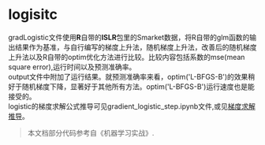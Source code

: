 # logisitc
gradLogistic文件使用**R**自带的**ISLR**包里的Smarket数据，将R自带的glm函数的输出结果作为基准，与自行编写的梯度上升法，随机梯度上升法，改善后的随机梯度上升法以及R自带的optim优化方法进行比较。比较内容包括系数的mse(mean square error),运行时间以及预测准确率。    
output文件中附加了运行结果。就预测准确率来看，optim('L-BFGS-B')的效果稍好于随机梯度下降，显著好于其他所有方法。optim('L-BFGS-B')运行速度也是能接受的。   
logistic的梯度求解公式推导可见gradient_logistic_step.ipynb文件,或见[梯度求解推导](http://nbviewer.jupyter.org/github/ChenShicong/logisitc/blob/master/gradient_logisitc_step.ipynb)。   
> 本文档部分代码参考自《机器学习实战》.


